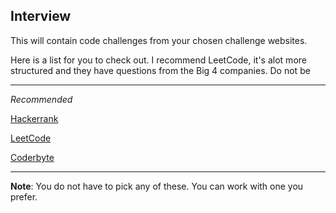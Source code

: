 ## Interview

 This will contain code challenges from your chosen challenge websites. 
 
 Here is a list for you to check out. I recommend LeetCode, it's alot more structured and they have questions from the Big 4 companies. Do not be 

 ---
 *Recommended*

 [Hackerrank](https://www.hackerrank.com/)

 [LeetCode](https://leetcode.com/)

 [Coderbyte](https://coderbyte.com/)

 ---

**Note**: You do not have to pick any of these. You can work with one you prefer.